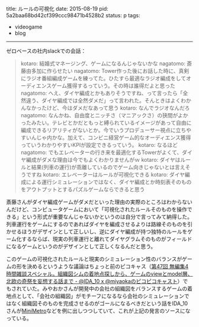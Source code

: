 title: ルールの可視化
date: 2015-08-19
pid: 5a2baa68bd42cf399ccc98471b4528b2
status: p
tags:
- videogame
- blog
---

ゼロベースの社内slackでの会話：

> kotaro: 結婚式マネージング、ゲームになるんじゃないかな
> nagatomo: 斎藤由多加に作らせたい
> nagatomo: Tower作った後にお話した時に、真剣にラジオ番組編成ゲームを練ってた。ひたすら最適なラジオ編成をしてオーディエンスゲーム獲得するっていう。その時は誰得だよと思った
> nagatomo: へえ、ダイヤ編成とかもありそうですね、って言ったら「全然違う、ダイヤ編成では全然ダメだ」って言われた。そんときはよくわかんなかったけど、今はダメだなあって思う
> kotaro: なんでラジオなんだろ
> nagatomo: なんかね、自由度とニッチさ（マニアックさ）の狭間がよかったみたい。テレビとかだともっと縛られているイメージがあって自由に編成できるリアリティがないとか。今でいうプロデューサー視点に立ちやすいんじゃ内かな。加えて、コンビニ経営ゲーム的なオーディエンス獲得っていうわかりやすいKPIが設定できるっていう。
> kotaro: なるほど
> nagatomo: でもエレベーターの行き来を最適化するTowerがよくて、ダイヤ編成がダメな理由は今でもよくわかりませんがｗ
> kotaro: ダイヤはルールと結果(列車の運行)が乖離しているのでゲーム向きじゃないとは言えそうですね
> kotaro: エレベーターはルールが可視化できる
> kotaro: ダイヤ編成による運行シミュレーションではなく、ダイヤ編成とか時刻表そのものをアウトプットとするパズルゲームならできると思う

斎藤さんがダイヤ編成ゲームがダメだといった理由の実際のところはわからないんだけど、コンピュータゲームにおいて「可視化されたルールそのものを操作できる」という形式が重要なんじゃないかというのは自分で言ってみて納得した。列車運行をゲームにするのであればダイヤを編成させるよりは路線そのものを引かせるほうがデザインとして正しいし、逆にダイヤ編成が持つ独特のルールをゲーム化するならば、現実の列車運行と離れてダイヤグラムそのものがフィールドになるゲームというのがデザインとして正しくなるんだと思う。

このゲームの可視化されたルールと現実のシミュレーション性のバランスがゲームの形を決めるというような議論はちょっと前のピコキャス（[第47回 無編集4時間雑談スペシャル。組織図シムの着地点探しから、ゲームのviewとmodel層、北欧の奇祭を妄想する話まで - @IDA\_10 x @miyaokaのピコピコキャスト][1]）でもされていた。みやおかさんが開発中の会社の組織図をバランスするゲームの着地点として、「会社の組織図」がモチーフになるなら会社のシミュレーションではなく組織図そのものを完成させるのがゴールになるべきだという話をIDA\_10さんが[MiniMetro][2]などを例に出しつつしていて、これが上記の発言のソースになっている。

[1]:	http://d.hatena.ne.jp/iandme/20150427/1430099897
[2]:	/2015/01/02/201501/mini-metro/
